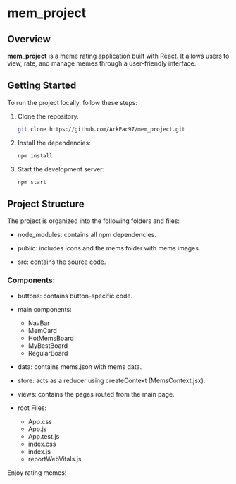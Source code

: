 # mem_project

## Overview
**mem_project** is a meme rating application built with React. It allows users to view, rate, and manage memes through a user-friendly interface.

## Getting Started
To run the project locally, follow these steps:

1. Clone the repository.
    ```bash
    git clone https://github.com/ArkPac97/mem_project.git

2. Install the dependencies:
   ```bash
   npm install
3. Start the development server:
    ```bash
    npm start

## Project Structure
The project is organized into the following folders and files:

* node_modules: contains all npm dependencies.

* public: includes icons and the mems folder with mems images.

* src: contains the source code.

### Components:

* buttons: contains button-specific code.
* main components:

    * NavBar
    * MemCard
    * HotMemsBoard
    * MyBestBoard
    * RegularBoard

* data: contains mems.json with mems data.
* store: acts as a reducer using createContext (MemsContext.jsx).
* views: contains the pages routed from the main page.

* root Files:

    * App.css
    * App.js
    * App.test.js
    * index.css
    * index.js
    * reportWebVitals.js

Enjoy rating memes!